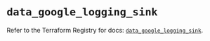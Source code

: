 # `data_google_logging_sink`

Refer to the Terraform Registry for docs: [`data_google_logging_sink`](https://registry.terraform.io/providers/hashicorp/google/5.22.0/docs/data-sources/logging_sink).
